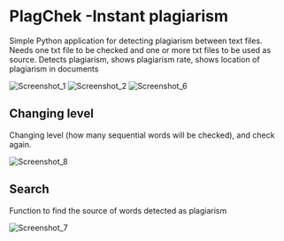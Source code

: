 # PlagChek -Instant plagiarism

Simple Python application for detecting plagiarism between text files.
Needs one txt file to be checked and one or more txt files to be used as source.
Detects plagiarism, shows plagiarism rate, shows location of plagiarism in documents

![Screenshot_1](https://user-images.githubusercontent.com/21145014/223880891-ce7e1f98-abd1-4e00-b87c-6e0812e9f9da.png)
![Screenshot_2](https://user-images.githubusercontent.com/21145014/223880920-ef8d4a40-43e4-48cb-920e-b4e6ea1431dc.png)
![Screenshot_6](https://user-images.githubusercontent.com/21145014/223880832-d15a0626-9ecc-4539-8178-c852b470d922.png)
## Changing level
 Changing level (how many sequential words will be checked), and check again.
 
![Screenshot_8](https://user-images.githubusercontent.com/21145014/223880876-3cee8102-9572-4948-bd58-8d15b44771e6.png)
## Search
Function to find the source of words detected as plagiarism

![Screenshot_7](https://user-images.githubusercontent.com/21145014/223880857-d59f5311-7694-40cd-b28b-06073f539879.png)


